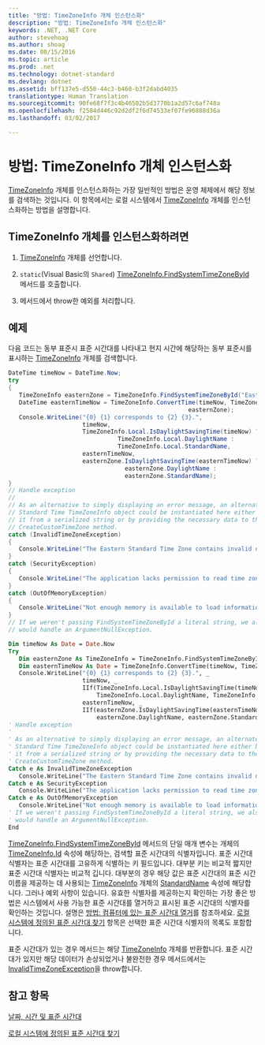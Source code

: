 ```yaml
---
title: "방법: TimeZoneInfo 개체 인스턴스화"
description: "방법: TimeZoneInfo 개체 인스턴스화"
keywords: .NET, .NET Core
author: stevehoag
ms.author: shoag
ms.date: 08/15/2016
ms.topic: article
ms.prod: .net
ms.technology: dotnet-standard
ms.devlang: dotnet
ms.assetid: bff137e5-d550-44c3-b460-b3f2dabd4035
translationtype: Human Translation
ms.sourcegitcommit: 90fe68f7f3c4b46502b5d3770b1a2d57c6af748a
ms.openlocfilehash: f2584d446c92d2df2f6d74533ef07fe96888d36a
ms.lasthandoff: 03/02/2017

---
```


# <a name="how-to-instantiate-a-timezoneinfo-object"></a>방법: TimeZoneInfo 개체 인스턴스화

[TimeZoneInfo](xref:System.TimeZoneInfo) 개체를 인스턴스화하는 가장 일반적인 방법은 운영 체제에서 해당 정보를 검색하는 것입니다. 이 항목에서는 로컬 시스템에서 [TimeZoneInfo](xref:System.TimeZoneInfo) 개체를 인스턴스화하는 방법을 설명합니다.

## <a name="to-instantiate-a-timezoneinfo-object"></a>TimeZoneInfo 개체를 인스턴스화하려면

1. [TimeZoneInfo](xref:System.TimeZoneInfo) 개체를 선언합니다.

2. `static`(Visual Basic의 `Shared`) [TimeZoneInfo.FindSystemTimeZoneById](xref:System.TimeZoneInfo.FindSystemTimeZoneById(System.String)) 메서드를 호출합니다.

3. 메서드에서 throw한 예외를 처리합니다.

## <a name="example"></a>예제

다음 코드는 동부 표준시 표준 시간대를 나타내고 현지 시간에 해당하는 동부 표준시를 표시하는 [TimeZoneInfo](xref:System.TimeZoneInfo) 개체를 검색합니다.

```csharp
DateTime timeNow = DateTime.Now;
try
{
   TimeZoneInfo easternZone = TimeZoneInfo.FindSystemTimeZoneById("Eastern Standard Time");
   DateTime easternTimeNow = TimeZoneInfo.ConvertTime(timeNow, TimeZoneInfo.Local, 
                                                   easternZone);
   Console.WriteLine("{0} {1} corresponds to {2} {3}.",
                     timeNow, 
                     TimeZoneInfo.Local.IsDaylightSavingTime(timeNow) ?
                               TimeZoneInfo.Local.DaylightName : 
                               TimeZoneInfo.Local.StandardName,
                     easternTimeNow, 
                     easternZone.IsDaylightSavingTime(easternTimeNow) ?
                                 easternZone.DaylightName : 
                                 easternZone.StandardName);
}
// Handle exception
//
// As an alternative to simply displaying an error message, an alternate Eastern
// Standard Time TimeZoneInfo object could be instantiated here either by restoring
// it from a serialized string or by providing the necessary data to the
// CreateCustomTimeZone method.
catch (InvalidTimeZoneException)
{
   Console.WriteLine("The Eastern Standard Time Zone contains invalid or missing data.");
}
catch (SecurityException)
{
   Console.WriteLine("The application lacks permission to read time zone information from the registry.");
}
catch (OutOfMemoryException)
{
   Console.WriteLine("Not enough memory is available to load information on the Eastern Standard Time zone.");
}
// If we weren't passing FindSystemTimeZoneById a literal string, we also 
// would handle an ArgumentNullException.
```

```vb
Dim timeNow As Date = Date.Now
Try
   Dim easternZone As TimeZoneInfo = TimeZoneInfo.FindSystemTimeZoneById("Eastern Standard Time")
   Dim easternTimeNow As Date = TimeZoneInfo.ConvertTime(timeNow, TimeZoneInfo.Local, easternZone)
   Console.WriteLine("{0} {1} corresponds to {2} {3}.", _
                     timeNow, _
                     IIf(TimeZoneInfo.Local.IsDaylightSavingTime(timeNow), _
                         TimeZoneInfo.Local.DaylightName, TimeZoneInfo.Local.StandardName), _
                     easternTimeNow, _
                     IIf(easternZone.IsDaylightSavingTime(easternTimeNow), _
                         easternZone.DaylightName, easternZone.StandardName))
' Handle exception
'
' As an alternative to simply displaying an error message, an alternate Eastern
' Standard Time TimeZoneInfo object could be instantiated here either by restoring
' it from a serialized string or by providing the necessary data to the
' CreateCustomTimeZone method.
Catch e As InvalidTimeZoneException
   Console.WriteLine("The Eastern Standard Time Zone contains invalid or missing data.")   
Catch e As SecurityException
   Console.WriteLine("The application lacks permission to read time zone information from the registry.")
Catch e As OutOfMemoryException
   Console.WriteLine("Not enough memory is available to load information on the Eastern Standard Time zone.")
' If we weren't passing FindSystemTimeZoneById a literal string, we also 
' would handle an ArgumentNullException.
End
``` 

[TimeZoneInfo.FindSystemTimeZoneById](xref:System.TimeZoneInfo.FindSystemTimeZoneById(System.String)) 메서드의 단일 매개 변수는 개체의 [TimeZoneInfo.Id](xref:System.TimeZoneInfo.Id) 속성에 해당하는, 검색할 표준 시간대의 식별자입니다. 표준 시간대 식별자는 표준 시간대를 고유하게 식별하는 키 필드입니다. 대부분 키는 비교적 짧지만 표준 시간대 식별자는 비교적 깁니다. 대부분의 경우 해당 값은 표준 시간대의 표준 시간 이름을 제공하는 데 사용되는 [TimeZoneInfo](xref:System.TimeZoneInfo) 개체의 [StandardName](xref:System.TimeZoneInfo.StandardName) 속성에 해당합니다. 그러나 예외 사항이 있습니다. 유효한 식별자를 제공하는지 확인하는 가장 좋은 방법은 시스템에서 사용 가능한 표준 시간대를 열거하고 표시된 표준 시간대의 식별자를 확인하는 것입니다. 설명은 [방법: 컴퓨터에 있는 표준 시간대 열거](enumerate-time-zones.md)를 참조하세요. [로컬 시스템에 정의된 표준 시간대 찾기](finding-the-time-zones-on-local-system.md) 항목은 선택한 표준 시간대 식별자의 목록도 포함합니다.

표준 시간대가 있는 경우 메서드는 해당 [TimeZoneInfo](xref:System.TimeZoneInfo) 개체를 반환합니다. 표준 시간대가 있지만 해당 데이터가 손상되었거나 불완전한 경우 메서드에서는 [InvalidTimeZoneException](xref:System.InvalidTimeZoneException)을 throw합니다. 

## <a name="see-also"></a>참고 항목

[날짜, 시간 및 표준 시간대](index.md)

[로컬 시스템에 정의된 표준 시간대 찾기](finding-the-time-zones-on-local-system.md)
